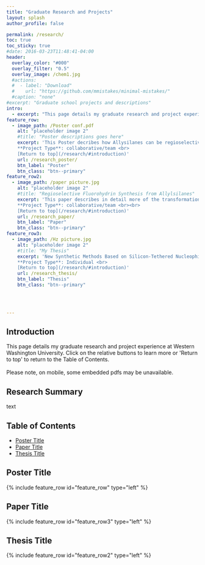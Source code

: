 ```yaml
---
title: "Graduate Research and Projects"
layout: splash
author_profile: false

permalink: /research/
toc: true
toc_sticky: true
#date: 2016-03-23T11:48:41-04:00
header:
  overlay_color: "#000"
  overlay_filter: "0.5"
  overlay_image: /chem1.jpg
  #actions:
  #  - label: "Download"
  #    url: "https://github.com/mmistakes/minimal-mistakes/"
  #caption: "none"
#excerpt: "Graduate school projects and descriptions"
intro: 
  - excerpt: "This page details my graduate research and project experience at Western Washington University. Click on the relative buttons to learn more or 'Return to top' to return to the Table of Contents. <br><br> Please note, on mobile, some embedded pdfs may be unavailable." 
feature_row:
  - image_path: /Poster conf.pdf
    alt: "placeholder image 2"
    #title: "Poster descriptions goes here"
    excerpt: 'This Poster decribes how Allysilanes can be regioselectively transformed into the corresponding 3-silylfluorohydrin in good yield using a sequence of epoxidation followed by treatment with HF-Et3N with or without isolation of the intermediate epoxide. <br><br>
    **Project Type**: collaborative/team <br> 
    [Return to top](/research/#introduction)'
    url: /research_poster/
    btn_label: "Poster"
    btn_class: "btn--primary"
feature_row2:    
  - image_path: /paper picture.jpg
    alt: "placeholder image 2"
    #title: "Regioselective Fluorohydrin Synthesis from Allylsilanes"
    excerpt: 'This paper describes in detail more of the transformation of allylsilanes. <br><br>
    **Project Type**: collaborative/team <br><br>
    [Return to top](/research/#introduction)'
    url: /research_paper/
    btn_label: "Paper"
    btn_class: "btn--primary"   
feature_row3:    
  - image_path: /Hz picture.jpg
    alt: "placeholder image 2"
    #title: "My Thesis"
    excerpt: 'New Synthetic Methods Based on Silicon-Tethered Nucleophilic Addition Reactions. <br><br>
    **Project Type**: Individual <br>
    [Return to top](/research/#introduction)'
    url: /research_thesis/
    btn_label: "Thesis"
    btn_class: "btn--primary"

    

    
---
```

## Introduction
This page details my graduate research and project experience at Western Washington University. Click on the relative buttons to learn more or 'Return to top' to return to the Table of Contents. <br><br> Please note, on mobile, some embedded pdfs may be unavailable.

## Research Summary
text

## Table of Contents
- [Poster Title](/research/#poster-title) <br> 
- [Paper Title](/research/#paper-title) <br>
- [Thesis Title](/research/#thesis-title) <br> 


## Poster Title
{% include feature_row id="feature_row" type="left" %}
## Paper Title
{% include feature_row id="feature_row3" type="left" %}
## Thesis Title
{% include feature_row id="feature_row2" type="left" %}

